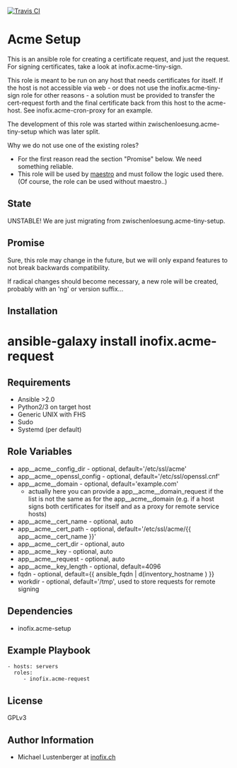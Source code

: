 [![Travis CI](https://img.shields.io/travis/inofix/ansible-acme-request.svg?style=flat)](http://travis-ci.org/inofix/ansible-acme-request)



Acme Setup
==========

This is an ansible role for creating a certificate request, and just the request. For signing certificates, take a look at inofix.acme-tiny-sign.

This role is meant to be run on any host that needs certificates for itself.
 If the host is not accessible via web - or does not use the inofix.acme-tiny-sign role for other reasons - a solution must be provided to transfer the cert-request forth and the final certificate back from this host to the acme-host. See inofix.acme-cron-proxy for an example.

The development of this role was started within zwischenloesung.acme-tiny-setup which was later split.

Why we do not use one of the existing roles?

* For the first reason read the section "Promise" below. We need something reliable.
* This role will be used by [maestro](https://github.com/inofix/maestro) and must follow the logic used there. (Of course, the role can be used without maestro..)


State
-----

UNSTABLE! We are just migrating from zwischenloesung.acme-tiny-setup.


Promise
-------

Sure, this role may change in the future, but we will only expand features to not break backwards compatibility.

If radical changes should become necessary, a new role will be created, probably with an 'ng' or version suffix...


Installation
------------

 # ansible-galaxy install inofix.acme-request

Requirements
------------

* Ansible >2.0
* Python2/3 on target host
* Generic UNIX with FHS
* Sudo
* Systemd (per default)

Role Variables
--------------

* app\_\_acme\_\_config\_dir - optional, default='/etc/ssl/acme'
* app\_\_acme\_\_openssl\_config - optional, default='/etc/ssl/openssl.cnf'
* app\_\_acme\_\_domain - optional, default='example.com'
  * actually here you can provide a app\_\_acme\_\_domain\_request if the list is not the same as for the app\_\_acme\_\_domain (e.g. if a host signs both certificates for itself and as a proxy for remote service hosts)
* app\_\_acme\_\_cert\_name - optional, auto
* app\_\_acme\_\_cert\_path - optional, default='/etc/ssl/acme/{{ app\_\_acme\_\_cert\_name }}'
* app\_\_acme\_\_cert\_dir - optional, auto
* app\_\_acme\_\_key - optional, auto
* app\_\_acme\_\_request - optional, auto
* app\_\_acme\_\_key\_length - optional, default=4096
* fqdn - optional, default={{ ansible\_fqdn | d(inventory\_hostname ) }}
* workdir - optional, default='/tmp', used to store requests for remote signing

Dependencies
------------

* inofix.acme-setup

Example Playbook
----------------

    - hosts: servers
      roles:
         - inofix.acme-request

License
-------

GPLv3

Author Information
------------------

* Michael Lustenberger at [inofix.ch](http://www.inofix.ch)
